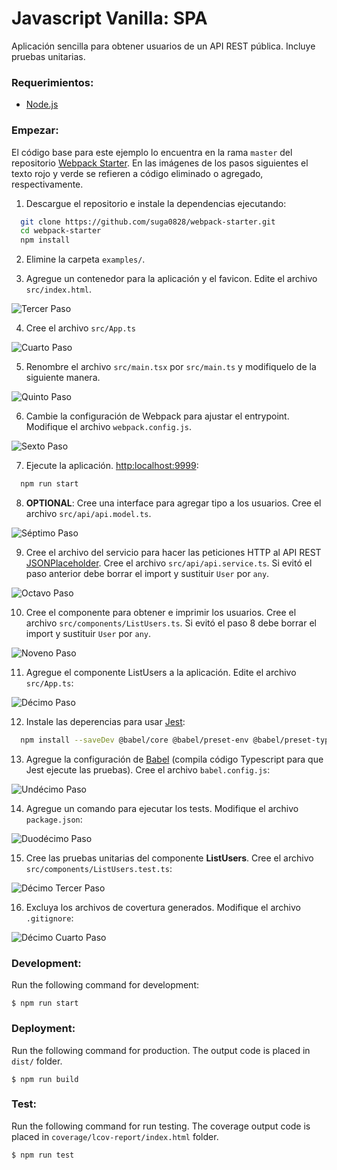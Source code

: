 # Javascript Vanilla: SPA

Aplicación sencilla para obtener usuarios de un API REST pública. Incluye pruebas unitarias.

### Requerimientos:

*  [Node.js](https://nodejs.org/en/download/)

### Empezar:

El código base para este ejemplo lo encuentra en la rama `master` del repositorio [Webpack Starter](https://github.com/suga0828/webpack-starter). En las imágenes de los pasos siguientes el texto rojo y verde se refieren a código eliminado o agregado, respectivamente.

1. Descargue el repositorio e instale la dependencias ejecutando:

```bash
  git clone https://github.com/suga0828/webpack-starter.git
  cd webpack-starter
  npm install
```

2. Elimine la carpeta `examples/`.

3. Agregue un contenedor para la aplicación y el favicon. Edite el archivo `src/index.html`.

![Tercer Paso](./tutorial/carbon.png)

4. Cree el archivo `src/App.ts`

![Cuarto Paso](./tutorial/carbon-1.png)

5. Renombre el archivo `src/main.tsx` por `src/main.ts` y modifiquelo de la siguiente manera.

![Quinto Paso](./tutorial/carbon-2.png)

6. Cambie la configuración de Webpack para ajustar el entrypoint. Modifique el archivo `webpack.config.js`.

![Sexto Paso](./tutorial/carbon-3.png)

7. Ejecute la aplicación. [http:localhost:9999](http:localhost:9999):

```bash
  npm run start
```

8. **OPTIONAL**: Cree una interface para agregar tipo a los usuarios. Cree el archivo `src/api/api.model.ts`.

![Séptimo Paso](./tutorial/carbon-4.png)

9. Cree el archivo del servicio para hacer las peticiones HTTP al API REST [JSONPlaceholder](https://jsonplaceholder.typicode.com/). Cree el archivo `src/api/api.service.ts`. Si evitó el paso anterior debe borrar el import y sustituir `User` por `any`.

![Octavo Paso](./tutorial/carbon-5.png)

10. Cree el componente para obtener e imprimir los usuarios. Cree el archivo `src/components/ListUsers.ts`. Si evitó el paso 8 debe borrar el import y sustituir `User` por `any`.

![Noveno Paso](./tutorial/carbon-6.png)

11. Agregue el componente ListUsers a la aplicación. Edite el archivo `src/App.ts`:

![Décimo Paso](./tutorial/carbon-7.png)

12. Instale las deperencias para usar [Jest](https://jestjs.io/):

```bash
  npm install --saveDev @babel/core @babel/preset-env @babel/preset-typescript @types/jest babel-jest jest
```

13. Agregue la configuración de [Babel](https://babeljs.io/) (compila código Typescript para que Jest ejecute las pruebas). Cree el archivo `babel.config.js`:

![Undécimo Paso](./tutorial/carbon-8.png)

14. Agregue un comando para ejecutar los tests. Modifique el archivo `package.json`:

![Duodécimo Paso](./tutorial/carbon-9.png)

15. Cree las pruebas unitarias del componente **ListUsers**. Cree el archivo `src/components/ListUsers.test.ts`:

![Décimo Tercer Paso](./tutorial/carbon-10.png)

16. Excluya los archivos de covertura generados. Modifique el archivo `.gitignore`:

![Décimo Cuarto Paso](./tutorial/carbon-11.png)

### Development:
Run the following command for development:
```
$ npm run start
```
### Deployment:
Run the following command for production. The output code is placed in `dist/` folder.
```
$ npm run build
```
### Test:
Run the following command for run testing. The coverage output code is placed in `coverage/lcov-report/index.html` folder.

```
$ npm run test
```
